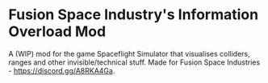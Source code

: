 # Fusion Space Industry's Information Overload Mod
 A (WIP) mod for the game Spaceflight Simulator that visualises colliders, ranges and other invisible/technical stuff. Made for Fusion Space Industries - https://discord.gg/A8RKA4Ga.
